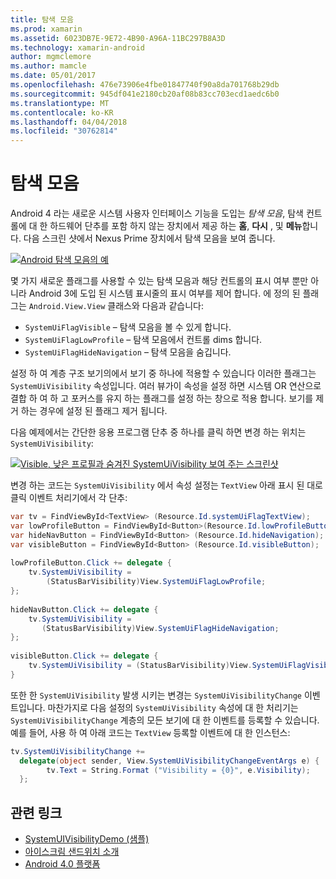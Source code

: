 ```yaml
---
title: 탐색 모음
ms.prod: xamarin
ms.assetid: 6023DB7E-9E72-4B90-A96A-11BC297B8A3D
ms.technology: xamarin-android
author: mgmclemore
ms.author: mamcle
ms.date: 05/01/2017
ms.openlocfilehash: 476e73906e4fbe01847740f90a8da701768b29db
ms.sourcegitcommit: 945df041e2180cb20af08b83cc703ecd1aedc6b0
ms.translationtype: MT
ms.contentlocale: ko-KR
ms.lasthandoff: 04/04/2018
ms.locfileid: "30762814"
---
```

# <a name="navigation-bar"></a>탐색 모음

Android 4 라는 새로운 시스템 사용자 인터페이스 기능을 도입는 *탐색 모음*, 탐색 컨트롤에 대 한 하드웨어 단추를 포함 하지 않는 장치에서 제공 하는 **홈**, **다시** , 및 **메뉴**합니다.
다음 스크린 샷에서 Nexus Prime 장치에서 탐색 모음을 보여 줍니다.

 [![Android 탐색 모음의 예](navigation-bar-images/19-navbar.png)](navigation-bar-images/19-navbar.png#lightbox)

몇 가지 새로운 플래그를 사용할 수 있는 탐색 모음과 해당 컨트롤의 표시 여부 뿐만 아니라 Android 3에 도입 된 시스템 표시줄의 표시 여부를 제어 합니다. 에 정의 된 플래그는 `Android.View.View` 클래스와 다음과 같습니다:

-   `SystemUiFlagVisible` &ndash; 탐색 모음을 볼 수 있게 합니다. 
-   `SystemUiFlagLowProfile` &ndash; 탐색 모음에서 컨트롤 dims 합니다. 
-   `SystemUiFlagHideNavigation` &ndash; 탐색 모음을 숨깁니다. 


설정 하 여 계층 구조 보기의에서 보기 중 하나에 적용할 수 있습니다 이러한 플래그는 `SystemUiVisibility` 속성입니다. 여러 뷰가이 속성을 설정 하면 시스템 OR 연산으로 결합 하 여 하 고 포커스를 유지 하는 플래그를 설정 하는 창으로 적용 합니다. 보기를 제거 하는 경우에 설정 된 플래그 제거 됩니다.

다음 예제에서는 간단한 응용 프로그램 단추 중 하나를 클릭 하면 변경 하는 위치는 `SystemUiVisibility`:

 [![Visible, 낮은 프로필과 숨겨진 SystemUiVisibility 보여 주는 스크린샷](navigation-bar-images/18-systemuivisibility.png)](navigation-bar-images/18-systemuivisibility.png#lightbox)

변경 하는 코드는 `SystemUiVisibility` 에서 속성 설정는 `TextView` 아래 표시 된 대로 클릭 이벤트 처리기에서 각 단추:

```csharp
var tv = FindViewById<TextView> (Resource.Id.systemUiFlagTextView);
var lowProfileButton = FindViewById<Button>(Resource.Id.lowProfileButton);
var hideNavButton = FindViewById<Button> (Resource.Id.hideNavigation);
var visibleButton = FindViewById<Button> (Resource.Id.visibleButton);
           
lowProfileButton.Click += delegate {
    tv.SystemUiVisibility =
        (StatusBarVisibility)View.SystemUiFlagLowProfile;
};
           
hideNavButton.Click += delegate {
    tv.SystemUiVisibility =
       (StatusBarVisibility)View.SystemUiFlagHideNavigation;        
};
           
visibleButton.Click += delegate {
    tv.SystemUiVisibility = (StatusBarVisibility)View.SystemUiFlagVisible;
}
```

또한 한 `SystemUiVisibility` 발생 시키는 변경는 `SystemUiVisibilityChange` 이벤트입니다. 마찬가지로 다음 설정의 `SystemUiVisibility` 속성에 대 한 처리기는 `SystemUiVisibilityChange` 계층의 모든 보기에 대 한 이벤트를 등록할 수 있습니다. 예를 들어, 사용 하 여 아래 코드는 `TextView` 등록할 이벤트에 대 한 인스턴스:

```csharp
tv.SystemUiVisibilityChange +=
  delegate(object sender, View.SystemUiVisibilityChangeEventArgs e) {
        tv.Text = String.Format ("Visibility = {0}", e.Visibility);
  };
```



## <a name="related-links"></a>관련 링크

- [SystemUIVisibilityDemo (샘플)](https://developer.xamarin.com/samples/monodroid/SystemUIVisibilityDemo/)
- [아이스크림 샌드위치 소개](http://www.android.com/about/ice-cream-sandwich/)
- [Android 4.0 플랫폼](http://developer.android.com/sdk/android-4.0.html)
